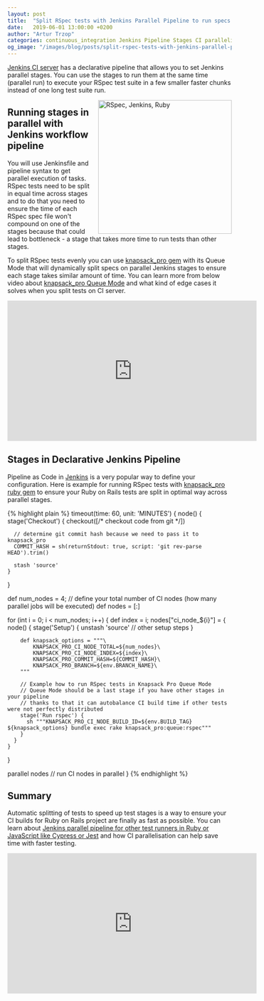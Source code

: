 ```yaml
---
layout: post
title:  "Split RSpec tests with Jenkins Parallel Pipeline to run specs faster"
date:   2019-06-01 13:00:00 +0200
author: "Artur Trzop"
categories: continuous_integration Jenkins Pipeline Stages CI parallelisation RSpec Ruby Rails
og_image: "/images/blog/posts/split-rspec-tests-with-jenkins-parallel-pipeline-to-run-specs-faster/rspec_jenkins.jpeg"
---
```


[Jenkins CI server](https://knapsackpro.com/ci_servers/jenkins?utm_source=docs_knapsackpro&utm_medium=blog_post&utm_campaign=split-rspec-tests-with-jenkins-parallel-pipeline-to-run-specs-faster) has a declarative pipeline that allows you to set Jenkins parallel stages. You can use the stages to run them at the same time (parallel run) to execute your RSpec test suite in a few smaller faster chunks instead of one long test suite run.

<img src="/images/blog/posts/split-rspec-tests-with-jenkins-parallel-pipeline-to-run-specs-faster/rspec_jenkins.jpeg" style="width:300px;margin-left: 15px;float:right;" alt="RSpec, Jenkins, Ruby" />

## Running stages in parallel with Jenkins workflow pipeline

You will use Jenkinsfile and pipeline syntax to get parallel execution of tasks. RSpec tests need to be split in equal time across stages and to do that you need to ensure the time of each RSpec spec file won't compound on one of the stages because that could lead to bottleneck - a stage that takes more time to run tests than other stages.

To split RSpec tests evenly you can use [knapsack_pro gem](https://knapsackpro.com?utm_source=docs_knapsackpro&utm_medium=blog_post&utm_campaign=split-rspec-tests-with-jenkins-parallel-pipeline-to-run-specs-faster) with its Queue Mode that will dynamically split specs on parallel Jenkins stages to ensure each stage takes similar amount of time. You can learn more from below video about [knapsack_pro Queue Mode](https://knapsackpro.com?utm_source=docs_knapsackpro&utm_medium=blog_post&utm_campaign=split-rspec-tests-with-jenkins-parallel-pipeline-to-run-specs-faster) and what kind of edge cases it solves when you split tests on CI server.

<iframe width="560" height="315" src="https://www.youtube.com/embed/hUEB1XDKEFY" frameborder="0" allow="accelerometer; autoplay; encrypted-media; gyroscope; picture-in-picture" allowfullscreen></iframe>

## Stages in Declarative Jenkins Pipeline

Pipeline as Code in [Jenkins](https://knapsackpro.com/ci_servers/jenkins?utm_source=docs_knapsackpro&utm_medium=blog_post&utm_campaign=split-rspec-tests-with-jenkins-parallel-pipeline-to-run-specs-faster) is a very popular way to define your configuration. Here is example for running RSpec tests with [knapsack_pro ruby gem](https://knapsackpro.com?utm_source=docs_knapsackpro&utm_medium=blog_post&utm_campaign=split-rspec-tests-with-jenkins-parallel-pipeline-to-run-specs-faster) to ensure your Ruby on Rails tests are split in optimal way across parallel stages.

{% highlight plain %}
timeout(time: 60, unit: 'MINUTES') {
  node() {
    stage('Checkout') {
      checkout([/* checkout code from git */])

      // determine git commit hash because we need to pass it to knapsack_pro
      COMMIT_HASH = sh(returnStdout: true, script: 'git rev-parse HEAD').trim()

      stash 'source'
    }
  }

  def num_nodes = 4; // define your total number of CI nodes (how many parallel jobs will be executed)
  def nodes = [:]

  for (int i = 0; i < num_nodes; i++) {
    def index = i;
    nodes["ci_node_${i}"] = {
      node() {
        stage('Setup') {
          unstash 'source'
          // other setup steps
        }

        def knapsack_options = """\
            KNAPSACK_PRO_CI_NODE_TOTAL=${num_nodes}\
            KNAPSACK_PRO_CI_NODE_INDEX=${index}\
            KNAPSACK_PRO_COMMIT_HASH=${COMMIT_HASH}\
            KNAPSACK_PRO_BRANCH=${env.BRANCH_NAME}\
        """

        // Example how to run RSpec tests in Knapsack Pro Queue Mode
        // Queue Mode should be a last stage if you have other stages in your pipeline
        // thanks to that it can autobalance CI build time if other tests were not perfectly distributed
        stage('Run rspec') {
          sh """KNAPSACK_PRO_CI_NODE_BUILD_ID=${env.BUILD_TAG} ${knapsack_options} bundle exec rake knapsack_pro:queue:rspec"""
        }
      }
    }
  }

  parallel nodes // run CI nodes in parallel
}
{% endhighlight %}

## Summary

Automatic splitting of tests to speed up test stages is a way to ensure your CI builds for Ruby on Rails project are finally as fast as possible. You can learn about [Jenkins parallel pipeline for other test runners in Ruby or JavaScript like Cypress or Jest](/2018/jenkins-pipeline-how-to-run-parallel-tests-in-your-workflow-stages) and how CI parallelisation can help save time with faster testing.

<iframe width="560" height="315" src="https://www.youtube.com/embed/QWfFiJF1GyU" frameborder="0" allow="accelerometer; autoplay; encrypted-media; gyroscope; picture-in-picture" allowfullscreen></iframe>

